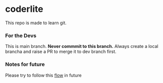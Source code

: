 # coderlite
This repo is made to learn git.

### For the Devs
This is main branch. **Never commmit to this branch.** Always create a local brancha and raise a PR to merge it to dev branch first.

### Notes for future
Please try to follow this [flow](https://cutt.ly/LImtgjI) in future